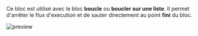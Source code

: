 Ce bloc est utilisé avec le bloc **boucle** ou **boucler sur une liste**. Il permet d'arrêter le flux d'execution et de sauter directement au point **fini** du bloc.

![preview](/images/controls/break-fr.png)
